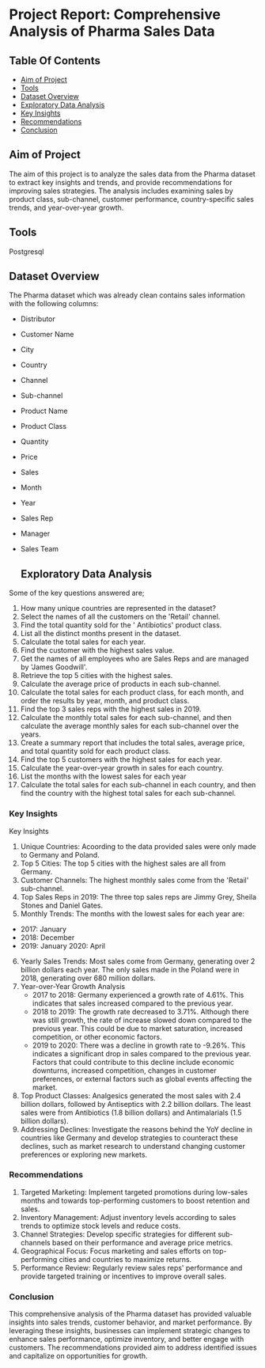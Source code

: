 # Project Report: Comprehensive Analysis of Pharma Sales Data

## Table Of Contents

- [Aim of Project](#aim-of-project)
- [Tools](#tools)
- [Dataset Overview](#dataset-overview)
- [Exploratory Data Analysis](#exploratory-data-ananlysis)
- [Key Insights](#key-insights)
- [Recommendations](#recommendations)
- [Conclusion](#conclusion)
  

## Aim of Project

The aim of this project is to analyze the sales data from the Pharma dataset to extract key insights and trends, and provide recommendations for improving sales strategies. The analysis includes examining sales by product class, sub-channel, customer performance, country-specific sales trends, and year-over-year growth.

## Tools

Postgresql

## Dataset Overview

The Pharma dataset  which was already clean contains sales information with the following columns:
- Distributor
- Customer Name
- City
- Country
- Channel
- Sub-channel
- Product Name
- Product Class
- Quantity
- Price
- Sales
- Month
- Year
- Sales Rep
- Manager
- Sales Team

  ## Exploratory Data Analysis
  
Some of the key questions answered are;
1. How many unique countries are represented in the dataset? 
2. Select the names of all the customers on the 'Retail' channel. 
3. Find the total quantity sold for the ' Antibiotics' product class. 
4. List all the distinct months present in the dataset. 
5. Calculate the total sales for each year. 
6. Find the customer with the highest sales value. 
7. Get the names of all employees who are Sales Reps and are managed by 'James Goodwill'. 
8. Retrieve the top 5 cities with the highest sales. 
9. Calculate the average price of products in each sub-channel. 
10. Calculate the total sales for each product class, for each month, and order the results by 
    year, month, and product class. 
11. Find the top 3 sales reps with the highest sales in 2019. 
12. Calculate the monthly total sales for each sub-channel, and then calculate the average 
    monthly sales for each sub-channel over the years. 
13. Create a summary report that includes the total sales, average price, and total quantity 
    sold for each product class. 
14. Find the top 5 customers with the highest sales for each year. 
15. Calculate the year-over-year growth in sales for each country. 
17. List the months with the lowest sales for each year
18. Calculate the total sales for each sub-channel in each country, and then find the country 
    with the highest total sales for each sub-channel.

### Key Insights

Key Insights
1. Unique Countries: Acoording to the data provided sales were only made to Germany and Poland.
2. Top 5 Cities: The top 5 cities with the highest sales are all from Germany.
3. Customer Channels: The highest monthly sales come from the 'Retail' sub-channel.
4. Top Sales Reps in 2019: The three top sales reps are Jimmy Grey, Sheila Stones and Daniel Gates.
5. Monthly Trends: The months with the lowest sales for each year are:
  - 2017: January
  - 2018: December
  - 2019: January
2020: April
6. Yearly Sales Trends: Most sales come from Germany, generating over 2 billion dollars each year. The only sales made in the Poland were in 2018, generating over 680 million dollars.
7. Year-over-Year Growth Analysis
   - 2017 to 2018: Germany experienced a growth rate of 4.61%. This indicates that sales increased compared to the previous year.
   - 2018 to 2019: The growth rate decreased to 3.71%. Although there was still growth, the rate of increase slowed down compared to the previous year. This could be due to market saturation, increased 
     competition, or other economic factors.
   - 2019 to 2020: There was a decline in growth rate to -9.26%. This indicates a significant drop in sales compared to the previous year. Factors that could contribute to this decline include economic 
      downturns, increased competition, changes in customer preferences, or external factors such as global events affecting the market.
8. Top Product Classes: Analgesics generated the most sales with 2.4 billion dollars, followed by Antiseptics with 2.2 billion dollars. The least sales were from Antibiotics (1.8 billion dollars) and 
   Antimalarials (1.5 billion dollars).
9. Addressing Declines: Investigate the reasons behind the YoY decline in countries like Germany and develop strategies to counteract these declines, such as market research to understand changing customer 
   preferences or exploring new markets.
 

### Recommendations

1. Targeted Marketing: Implement targeted promotions during low-sales months and towards top-performing customers to boost retention and sales.
2. Inventory Management: Adjust inventory levels according to sales trends to optimize stock levels and reduce costs.
3. Channel Strategies: Develop specific strategies for different sub-channels based on their performance and average price metrics.
4. Geographical Focus: Focus marketing and sales efforts on top-performing cities and countries to maximize returns.
5. Performance Review: Regularly review sales reps' performance and provide targeted training or incentives to improve overall sales.

### Conclusion

This comprehensive analysis of the Pharma dataset has provided valuable insights into sales trends, customer behavior, and market performance. By leveraging these insights, businesses can implement strategic changes to enhance sales performance, optimize inventory, and better engage with customers. The recommendations provided aim to address identified issues and capitalize on opportunities for growth.









  

